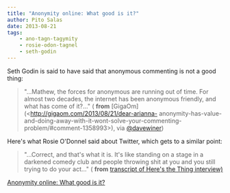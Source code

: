```yaml
---
title: "Anonymity online: What good is it?"
author: Pito Salas
date: 2013-08-21
tags:
    - ano-tagn-tagymity
    - rosie-odon-tagnel
    - seth-godin
---
```




Seth Godin is said to have said that anonymous commenting is not a good thing:

> "…Mathew, the forces for anonymous are running out of time. For almost two
> decades, the internet has been anonymous friendly, and what has come of
> it?…" ( **from** [GigaOm](<http://gigaom.com/2013/08/21/dear-arianna-
> anonymity-has-value-and-doing-away-with-it-wont-solve-your-commenting-
> problem/#comment-1358993>), via
> [@davewiner](<https://twitter.com/davewiner/status/370279089136865280>))

Here's what Rosie O'Donnel said about Twitter, which gets to a similar point:

> "…Correct, and that's what it is. It's like standing on a stage in a
> darkened comedy club and people throwing shit at you and you still trying to
> do your act…" ( **from** [transcript of Here's the Thing
> interview)](<http://www.wnyc.org/shows/heresthething/2013/jun/24/transcript/>)




[Anonymity online: What good is it?](None)
